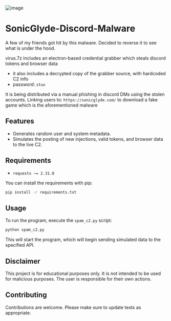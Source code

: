 ![image](https://github.com/StuxVT/SonicGlyde-Discord-Malware/assets/100985218/8171e62f-5c13-40c0-9ce5-5647c7d9dcee)

# SonicGlyde-Discord-Malware

A few of my friends got hit by this malware. Decided to reverse it to see what is under the hood.

virus.7z includes an electron-based credential grabber which steals discord tokens and browser data
 - it also includes a decrypted copy of the grabber source, with hardcoded C2 info
 - password: `stux`

It is being distributed via a manual phishing in discord DMs using the stolen accounts. Linking users to: `https://sonicglyde.com/` to download a fake game which is the aforementioned malware

## Features

- Generates random user and system metadata.
- Simulates the posting of new injections, valid tokens, and browser data to the live C2.

## Requirements

- `requests ~= 2.31.0`

You can install the requirements with pip:

```bash
pip install -r requirements.txt
```

## Usage

To run the program, execute the `spam_c2.py` script:

```bash
python spam_c2.py
```

This will start the program, which will begin sending simulated data to the specified API.

## Disclaimer

This project is for educational purposes only. It is not intended to be used for malicious purposes. The user is responsible for their own actions.

## Contributing

Contributions are welcome. Please make sure to update tests as appropriate.
